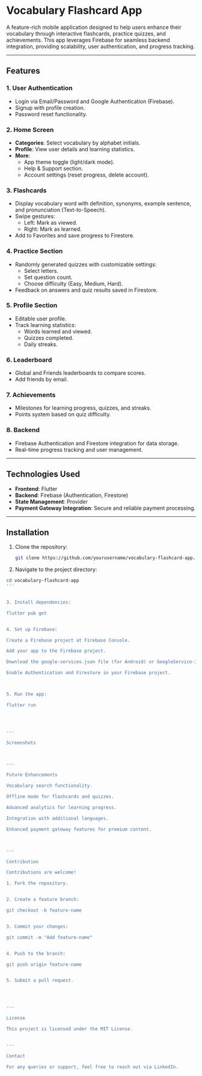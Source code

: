# Vocabulary Flashcard App  

A feature-rich mobile application designed to help users enhance their vocabulary through interactive flashcards, practice quizzes, and achievements. This app leverages Firebase for seamless backend integration, providing scalability, user authentication, and progress tracking.  

---

## Features  

### 1. **User Authentication**  
- Login via Email/Password and Google Authentication (Firebase).  
- Signup with profile creation.  
- Password reset functionality.  

### 2. **Home Screen**  
- **Categories**: Select vocabulary by alphabet initials.  
- **Profile**: View user details and learning statistics.  
- **More**:  
  - App theme toggle (light/dark mode).  
  - Help & Support section.  
  - Account settings (reset progress, delete account).  

### 3. **Flashcards**  
- Display vocabulary word with definition, synonyms, example sentence, and pronunciation (Text-to-Speech).  
- Swipe gestures:  
  - Left: Mark as viewed.  
  - Right: Mark as learned.  
- Add to Favorites and save progress to Firestore.  

### 4. **Practice Section**  
- Randomly generated quizzes with customizable settings:  
  - Select letters.  
  - Set question count.  
  - Choose difficulty (Easy, Medium, Hard).  
- Feedback on answers and quiz results saved in Firestore.  

### 5. **Profile Section**  
- Editable user profile.  
- Track learning statistics:  
  - Words learned and viewed.  
  - Quizzes completed.  
  - Daily streaks.  

### 6. **Leaderboard**  
- Global and Friends leaderboards to compare scores.  
- Add friends by email.  

### 7. **Achievements**  
- Milestones for learning progress, quizzes, and streaks.  
- Points system based on quiz difficulty.  

### 8. **Backend**  
- Firebase Authentication and Firestore integration for data storage.  
- Real-time progress tracking and user management.  

---

## Technologies Used  
- **Frontend**: Flutter  
- **Backend**: Firebase (Authentication, Firestore)  
- **State Management**: Provider  
- **Payment Gateway Integration**: Secure and reliable payment processing.  

---

## Installation  

1. Clone the repository:  
   ```bash  
   git clone https://github.com/yourusername/vocabulary-flashcard-app.git

2. Navigate to the project directory:

```bash
cd vocabulary-flashcard-app
'''


3. Install dependencies:

flutter pub get


4. Set up Firebase:

Create a Firebase project at Firebase Console.

Add your app to the Firebase project.

Download the google-services.json file (for Android) or GoogleService-Info.plist file (for iOS) and place them in the respective directories of your Flutter project.

Enable Authentication and Firestore in your Firebase project.



5. Run the app:

flutter run




---

Screenshots



---

Future Enhancements

Vocabulary search functionality.

Offline mode for flashcards and quizzes.

Advanced analytics for learning progress.

Integration with additional languages.

Enhanced payment gateway features for premium content.



---

Contribution

Contributions are welcome!

1. Fork the repository.


2. Create a feature branch:

git checkout -b feature-name


3. Commit your changes:

git commit -m "Add feature-name"


4. Push to the branch:

git push origin feature-name


5. Submit a pull request.




---

License

This project is licensed under the MIT License.


---

Contact

For any queries or support, feel free to reach out via LinkedIn.



